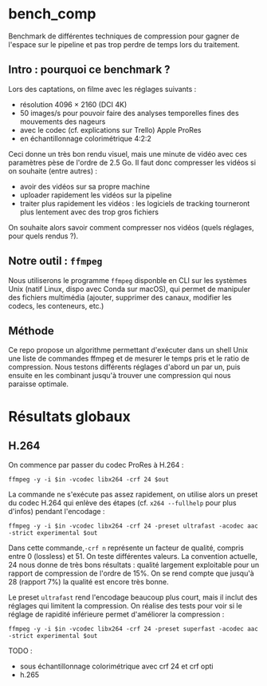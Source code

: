 # bench_comp

Benchmark de différentes techniques de compression pour gagner de l'espace sur le pipeline et pas trop perdre de temps lors du traitement.

Intro : pourquoi ce benchmark ?
---
Lors des captations, on filme avec les réglages suivants :
- résolution 4096 × 2160 (DCI 4K)
- 50 images/s pour pouvoir faire des analyses temporelles fines des mouvements des nageurs
- avec le codec (cf. explications sur Trello) Apple ProRes
- en échantillonnage colorimétrique 4:2:2

Ceci donne un très bon rendu visuel, mais une minute de vidéo avec ces paramètres pèse de l'ordre de 2.5 Go. Il faut donc compresser les vidéos si on souhaite (entre autres) :
- avoir des vidéos sur sa propre machine
- uploader rapidement les vidéos sur la pipeline
- traiter plus rapidement les vidéos : les logiciels de tracking tourneront plus lentement avec des trop gros fichiers

On souhaite alors savoir comment compresser nos vidéos (quels réglages, pour quels rendus ?).

Notre outil : `ffmpeg`
---
Nous utiliserons le programme `ffmpeg` disponble en CLI sur les systèmes Unix (natif Linux, dispo avec Conda sur macOS), qui permet de manipuler des fichiers multimédia (ajouter, supprimer des canaux, modifier les codecs, les conteneurs, etc.)

Méthode
---
Ce repo propose un algorithme permettant d'exécuter dans un shell Unix une liste de commandes ffmpeg et de mesurer le temps pris et le ratio de compression. Nous testons différents réglages d'abord un par un, puis ensuite en les combinant jusqu'à trouver une compression qui nous paraisse optimale.

Résultats globaux
===
H.264
---
On commence par passer du codec ProRes à H.264 : 

`ffmpeg -y -i $in -vcodec libx264 -crf 24 $out`

La commande ne s'exécute pas assez rapidement, on utilise alors un preset du codec H.264 qui enlève des étapes (cf. `x264 --fullhelp` pour plus d'infos) pendant l'encodage :

`ffmpeg -y -i $in -vcodec libx264 -crf 24 -preset ultrafast -acodec aac -strict experimental $out`

Dans cette commande,`-crf n` représente un facteur de qualité, compris entre 0 (lossless) et 51. On teste différentes valeurs. La convention actuelle, 24 nous donne de très bons résultats : qualité largement exploitable pour un rapport de compression de l'ordre de 15%. On se rend compte que jusqu'à 28 (rapport 7%) la qualité est encore très bonne.

Le preset `ultrafast` rend l'encodage beaucoup plus court, mais il inclut des réglages qui limitent la compression. On réalise des tests pour voir si le réglage de rapidité inférieure permet d'améliorer la compression :

`ffmpeg -y -i $in -vcodec libx264 -crf 24 -preset superfast -acodec aac -strict experimental $out`

TODO :
- sous échantillonnage colorimétrique avec crf 24 et crf opti
- h.265
